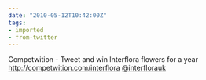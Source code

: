 ```yaml
---
date: "2010-05-12T10:42:00Z"
tags:
- imported
- from-twitter
---
```

Competwition - Tweet and win Interflora flowers for a year http://competwition.com/interflora [@interflorauk](https://twitter.com/interflorauk)
